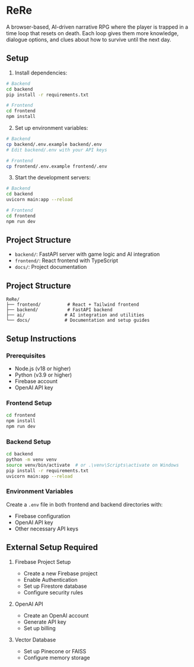 # ReRe

A browser-based, AI-driven narrative RPG where the player is trapped in a time loop that resets on death. Each loop gives them more knowledge, dialogue options, and clues about how to survive until the next day.

## Setup

1. Install dependencies:
```bash
# Backend
cd backend
pip install -r requirements.txt

# Frontend
cd frontend
npm install
```

2. Set up environment variables:
```bash
# Backend
cp backend/.env.example backend/.env
# Edit backend/.env with your API keys

# Frontend
cp frontend/.env.example frontend/.env
```

3. Start the development servers:
```bash
# Backend
cd backend
uvicorn main:app --reload

# Frontend
cd frontend
npm run dev
```

## Project Structure

- `backend/`: FastAPI server with game logic and AI integration
- `frontend/`: React frontend with TypeScript
- `docs/`: Project documentation

## Project Structure

```
ReRe/
├── frontend/          # React + Tailwind frontend
├── backend/           # FastAPI backend
├── ai/               # AI integration and utilities
└── docs/             # Documentation and setup guides
```

## Setup Instructions

### Prerequisites
- Node.js (v18 or higher)
- Python (v3.9 or higher)
- Firebase account
- OpenAI API key

### Frontend Setup
```bash
cd frontend
npm install
npm run dev
```

### Backend Setup
```bash
cd backend
python -m venv venv
source venv/bin/activate  # or .\venv\Scripts\activate on Windows
pip install -r requirements.txt
uvicorn main:app --reload
```

### Environment Variables
Create a `.env` file in both frontend and backend directories with:
- Firebase configuration
- OpenAI API key
- Other necessary API keys

## External Setup Required
1. Firebase Project Setup
   - Create a new Firebase project
   - Enable Authentication
   - Set up Firestore database
   - Configure security rules

2. OpenAI API
   - Create an OpenAI account
   - Generate API key
   - Set up billing

3. Vector Database
   - Set up Pinecone or FAISS
   - Configure memory storage
